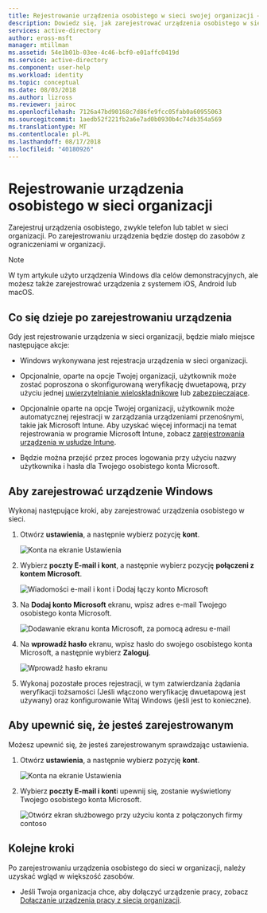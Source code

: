 ```yaml
---
title: Rejestrowanie urządzenia osobistego w sieci swojej organizacji — usługi Azure Active Directory | Dokumentacja firmy Microsoft
description: Dowiedz się, jak zarejestrować urządzenia osobistego w sieci organizacji, aby dostęp do chronionych zasobów w organizacji.
services: active-directory
author: eross-msft
manager: mtillman
ms.assetid: 54e1b01b-03ee-4c46-bcf0-e01affc0419d
ms.service: active-directory
ms.component: user-help
ms.workload: identity
ms.topic: conceptual
ms.date: 08/03/2018
ms.author: lizross
ms.reviewer: jairoc
ms.openlocfilehash: 7126a47bd90168c7d86fe9fcc05fab0a60955063
ms.sourcegitcommit: 1aedb52f221fb2a6e7ad0b0930b4c74db354a569
ms.translationtype: MT
ms.contentlocale: pl-PL
ms.lasthandoff: 08/17/2018
ms.locfileid: "40180926"
---
```

# <a name="register-your-personal-device-on-your-organizations-network"></a>Rejestrowanie urządzenia osobistego w sieci organizacji
Zarejestruj urządzenia osobistego, zwykle telefon lub tablet w sieci organizacji. Po zarejestrowaniu urządzenia będzie dostęp do zasobów z ograniczeniami w organizacji.

>[!Note]
>W tym artykule użyto urządzenia Windows dla celów demonstracyjnych, ale możesz także zarejestrować urządzenia z systemem iOS, Android lub macOS.

## <a name="what-happens-when-you-register-your-device"></a>Co się dzieje po zarejestrowaniu urządzenia
Gdy jest rejestrowanie urządzenia w sieci organizacji, będzie miało miejsce następujące akcje:

- Windows wykonywana jest rejestracja urządzenia w sieci organizacji.

- Opcjonalnie, oparte na opcje Twojej organizacji, użytkownik może zostać poproszona o skonfigurowaną weryfikację dwuetapową, przy użyciu jednej [uwierzytelnianie wieloskładnikowe](multi-factor-authentication-end-user-first-time.md) lub [zabezpieczające](user-help-security-info-overview.md).

- Opcjonalnie oparte na opcje Twojej organizacji, użytkownik może automatycznej rejestracji w zarządzania urządzeniami przenośnymi, takie jak Microsoft Intune. Aby uzyskać więcej informacji na temat rejestrowania w programie Microsoft Intune, zobacz [zarejestrowania urządzenia w usłudze Intune](https://docs.microsoft.com/intune-user-help/enroll-your-device-in-intune-all).

- Będzie można przejść przez proces logowania przy użyciu nazwy użytkownika i hasła dla Twojego osobistego konta Microsoft.

## <a name="to-register-your-windows-device"></a>Aby zarejestrować urządzenie Windows

Wykonaj następujące kroki, aby zarejestrować urządzenia osobistego w sieci.

1. Otwórz **ustawienia**, a następnie wybierz pozycję **kont**.

    ![Konta na ekranie Ustawienia](./media/user-help-register-device-on-network/register-device-settings-accounts.png)

2. Wybierz **poczty E-mail i kont**, a następnie wybierz pozycję **połączeni z kontem Microsoft**.

    ![Wiadomości e-mail i kont i Dodaj łączy konto Microsoft](./media/user-help-register-device-on-network/register-device-email-and-accounts.png)

3. Na **Dodaj konto Microsoft** ekranu, wpisz adres e-mail Twojego osobistego konta Microsoft.

    ![Dodawanie ekranu konta Microsoft, za pomocą adresu e-mail](./media/user-help-register-device-on-network/register-device-add-accounts.png)

4. Na **wprowadź hasło** ekranu, wpisz hasło do swojego osobistego konta Microsoft, a następnie wybierz **Zaloguj**.

    ![Wprowadź hasło ekranu](./media/user-help-register-device-on-network/register-device-enter-password.png)

5. Wykonaj pozostałe proces rejestracji, w tym zatwierdzania żądania weryfikacji tożsamości (Jeśli włączono weryfikację dwuetapową jest używany) oraz konfigurowanie Witaj Windows (jeśli jest to konieczne).

## <a name="to-make-sure-youre-registered"></a>Aby upewnić się, że jesteś zarejestrowanym
Możesz upewnić się, że jesteś zarejestrowanym sprawdzając ustawienia.

1. Otwórz **ustawienia**, a następnie wybierz pozycję **kont**.

    ![Konta na ekranie Ustawienia](./media/user-help-register-device-on-network/register-device-settings-accounts.png)

2. Wybierz **poczty E-mail i kont**i upewnij się, zostanie wyświetlony Twojego osobistego konta Microsoft.

    ![Otwórz ekran służbowego przy użyciu konta z połączonych firmy contoso](./media/user-help-register-device-on-network/register-device-verify-account.png)

## <a name="next-steps"></a>Kolejne kroki
Po zarejestrowaniu urządzenia osobistego do sieci w organizacji, należy uzyskać wgląd w większość zasobów.

- Jeśli Twoja organizacja chce, aby dołączyć urządzenie pracy, zobacz [Dołączanie urządzenia pracy z siecią organizacji](user-help-join-device-on-network.md).



